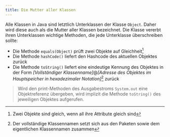 ```yaml
---
title: Die Mutter aller Klassen
---
```


Alle Klassen in Java sind letztlich Unterklassen der Klasse `Object`. Daher wird diese auch als die Mutter aller Klassen bezeichnet. Die Klasse vererbt ihren 
Unterklassen wichtige Methoden, die jede Unterklasse überschreiben sollte:
- Die Methode `equals(Object)` prüft zwei Objekte auf Gleichheit[^1]
- Die Methode `hashCode()` liefert den Hashcode des aktuellen Objektes zurück
- Die Methode `toString()` liefert eine eindeutige Kennung des Objektes in der Form _[Vollständiger Klassenname]_@_[Adresse des Objektes im Hauptspeicher in 
hexadezimaler Notation]_[^2] zurück

> Wird den print-Methoden des Ausgabestroms `System.out` eine Objektreferenz übergeben, wird implizit die Methode `toString()` des jeweiligen Objektes aufgerufen.

[^1]: Zwei Objekte sind gleich, wenn all ihre Attribute gleich sind
[^2]: Der vollständige Klassennamen setzt sich aus den Paketen sowie dem eigentlichen Klassennamen zusammen
